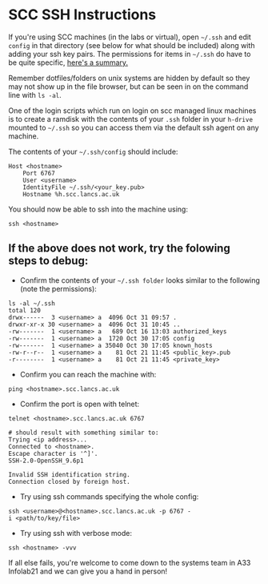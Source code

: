 # SCC SSH Instructions

If you're using SCC machines (in the labs or virtual), open `~/.ssh` and edit `config` in that directory (see below for what should be included) along with adding your ssh key pairs. The permissions for items in `~/.ssh` do have to be quite specific, [here's a summary.](https://superuser.com/a/1559867) 

Remember dotfiles/folders on unix systems are hidden by default so they may not show up in the file browser, but can be seen in on the command line with `ls -al`.

One of the login scripts which run on login on scc managed linux machines is to create a ramdisk with the contents of your `.ssh` folder in your `h-drive` mounted to `~/.ssh` so you can access them via the default ssh agent on any machine. 

The contents of your `~/.ssh/config` should include:

```shell
Host <hostname>  
    Port 6767  
    User <username>  
    IdentityFile ~/.ssh/<your_key.pub>  
    Hostname %h.scc.lancs.ac.uk
```

You should now be able to ssh into the machine using: 
```shell
ssh <hostname>
```

## If the above does not work, try the folowing steps to debug: 

- Confirm the contents of your `~/.ssh folder` looks similar to the following (note the permissions):
```shell
ls -al ~/.ssh
total 120
drwx------  3 <username> a  4096 Oct 31 09:57 .
drwxr-xr-x 30 <username> a  4096 Oct 31 10:45 ..
-rw-------  1 <username> a   689 Oct 16 13:03 authorized_keys
-rw-------  1 <username> a  1720 Oct 30 17:05 config
-rw-------  1 <username> a 35040 Oct 30 17:05 known_hosts
-rw-r--r--  1 <username> a    81 Oct 21 11:45 <public_key>.pub
-r--------  1 <username> a    81 Oct 21 11:45 <private_key>
```
- Confirm you can reach the machine with:

```shell
ping <hostname>.scc.lancs.ac.uk
```

- Confirm the port is open with telnet:

``` shell 
telnet <hostname>.scc.lancs.ac.uk 6767

# should result with something similar to:
Trying <ip address>...
Connected to <hostname>.
Escape character is '^]'.
SSH-2.0-OpenSSH_9.6p1

Invalid SSH identification string.
Connection closed by foreign host. 
```

- Try using ssh commands specifying the whole config:
```shell
ssh <username>@<hostname>.scc.lancs.ac.uk -p 6767 -i <path/to/key/file>
```

- Try using ssh with verbose mode:
```shell
ssh <hostname> -vvv
```

If all else fails, you're welcome to come down to the systems team in A33 Infolab21 and we can give you a hand in person! 